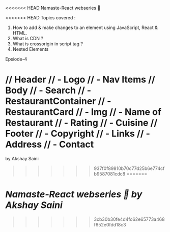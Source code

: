 <<<<<<< HEAD
Namaste-React webseries 🚀

<<<<<<< HEAD
Topics covered : 

1. How to add & make changes to an element using JavaScript, React & HTML.
2. What is CDN ?
3. What is crossorigin in script tag ?
4. Nested Elements 

Epsiode-4 

// Header
// - Logo
// - Nav Items
// Body
// - Search
// - RestaurantContainer
// - RestaurantCard
//   - Img
//   - Name of Restaurant
//   - Rating
//   - Cuisine
// Footer
// - Copyright
// - Links
// - Address
// - Contact
=======
by Akshay Saini
>>>>>>> 937f0f89810b70c77d25b6e774cfb9587081cdc8
=======
# *Namaste-React webseries 🚀 by Akshay Saini*
>>>>>>> 3cb30b30fe4d4fc62e65773a468f652e0fdd18c3
